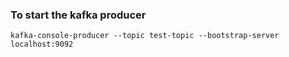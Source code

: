 ### To start the kafka producer 
```kafka-console-producer --topic test-topic --bootstrap-server localhost:9092```
